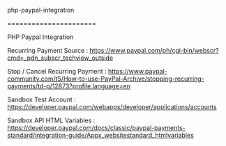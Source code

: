 php-paypal-integration

======================

PHP Paypal Integration

Recurring Payment Source : 
https://www.paypal.com/ph/cgi-bin/webscr?cmd=_pdn_subscr_techview_outside

Stop / Cancel Recurring Payment : https://www.paypal-community.com/t5/How-to-use-PayPal-Archive/stopping-recurring-payments/td-p/12873?profile.language=en

Sandbox Test Account : 
https://developer.paypal.com/webapps/developer/applications/accounts

Sandbox API HTML Variables : 
https://developer.paypal.com/docs/classic/paypal-payments-standard/integration-guide/Appx_websitestandard_htmlvariables

